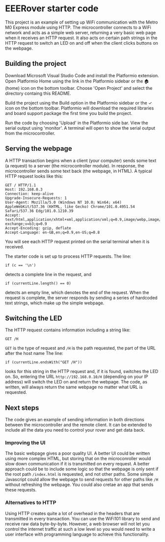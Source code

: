 # EEERover starter code

This project is an example of setting up WiFi communication with the Metro M0 Express module using HTTP.
The microcontroller connects to a WiFi network and acts as a simple web server, returning a very basic web page when it receives an HTTP request.
It also acts on certain path strings in the HTTP request to switch an LED on and off when the client clicks buttons on the webpage.

## Building the project

Download Microsoft Visual Studio Code and install the Platformio extension. Open Platformio Home using the link in the Platformio sidebar or the 🏠 (home) icon on the bottom toolbar. Choose 'Open Project' and select the directory containg this README.

Build the project using the Build option in the Platformio sidebar or the ✓ icon on the bottom toolbar. Platformio will download the required libraries and board support package the first time you build the project.

Run the code by choosing 'Upload' in the Platformio side bar. View the serial output using 'monitor'. A terminal will open to show the serial output from the microcontroller.

## Serving the webpage

A HTTP transaction begins when a client (your computer) sends some text (a request) to a server (the microcontroller module).
In response, the microcontroller sends some text back (the webpage, in HTML). A typical HTTP request looks like this:
```
GET / HTTP/1.1
Host: 192.168.0.3
Connection: keep-alive
Upgrade-Insecure-Requests: 1
User-Agent: Mozilla/5.0 (Windows NT 10.0; Win64; x64) AppleWebKit/537.36 (KHTML, like Gecko) Chrome/101.0.4951.54 Safari/537.36 Edg/101.0.1210.39
Accept: text/html,application/xhtml+xml,application/xml;q=0.9,image/webp,image/apng,*/*;q=0.8,application/signed-exchange;v=b3;q=0.9
Accept-Encoding: gzip, deflate
Accept-Language: en-GB,en;q=0.9,en-US;q=0.8
```
You will see each HTTP request printed on the serial terminal when it is received.

The starter code is set up to process HTTP requests. The line:
```
if (c == '\n')
```
detects a complete line in the request, and
```
if (currentLine.length() == 0)
```
detects an empty line, which denotes the end of the request.
When the request is complete, the server responds by sending a series of hardcoded text strings, which make up the simple webpage.

## Switching the LED

The HTTP request contains information including a string like:
```
GET /H
```
`GET` is the type of request and `/H` is the path requested, the part of the URL after the host name
The line:
```
if (currentLine.endsWith("GET /H"))
```
looks for this string in the HTTP request and, if it is found, switches the LED on.
So, entering the URL `http://192.168.0.10/H` (depending on your IP address) will switch the LED on and return the webpage.
The code, as written, will always return the same webpage no matter what URL is requested.

## Next steps

The code gives an example of sending information in both directions between the microcontroller and the remote client.
It can be extended to include all the data you need to control your rover and get data back.

### Improving the UI

The basic webpage gives a poor quality UI. A better UI could be written using more complex HTML, but storing that on the microconroller would slow down communication if it is transmitted on every request.
A better approach could be to include some logic so that the webpage is only sent if the root path `/index.html` is requested, and not other paths.
Some simple Javascript could allow the webpage to send requests for other paths like `/H` without refreshing the webpage.
You could also cretae an app that sends these requests.

### Alternatives to HTTP

Using HTTP creates quite a lot of overhead in the headers that are transmitted in every transaction.
You can use the WiFi101 library to send and receive raw data byte-by-byte.
However, a web browser will not let you control the internet traffic at such a low level so you would need to write a user interface with programming language to achieve this functionality.
